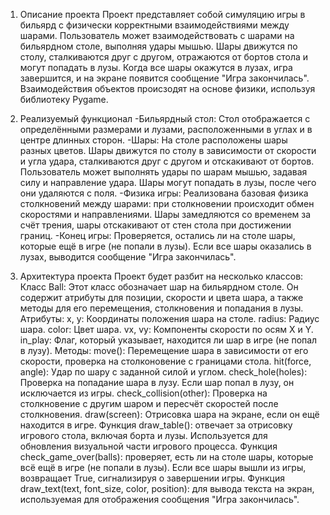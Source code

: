 1) Описание проекта
Проект представляет собой симуляцию игры в бильярд с физически корректными взаимодействиями между шарами.
Пользователь может взаимодействовать с шарами на бильярдном столе, выполняя удары мышью. Шары движутся по столу, сталкиваются друг с другом, отражаются от бортов стола и могут попадать в лузы.
Когда все шары окажутся в лузах, игра завершится, и на экране появится сообщение "Игра закончилась". Взаимодействия объектов происзодят на основе физики, используя библиотеку Pygame.

2) Реализуемый функционал
-Бильярдный стол:
Стол отображается с определёнными размерами и лузами, расположенными в углах и в центре длинных сторон.
-Шары:
На столе расположены шары разных цветов. Шары движутся по столу в зависимости от скорости и угла удара, сталкиваются друг с другом и отскакивают от бортов.
Пользователь может выполнять удары по шарам мышью, задавая силу и направление удара.
Шары могут попадать в лузы, после чего они удаляются с поля.
-Физика игры:
Реализована базовая физика столкновений между шарами: при столкновении происходит обмен скоростями и направлениями.
Шары замедляются со временем за счёт трения, шары отскакивают от стен стола при достижении границ.
-Конец игры:
Проверяется, остались ли на столе шары, которые ещё в игре (не попали в лузы). Если все шары оказались в лузах, выводится сообщение "Игра закончилась".

3) Архитектура проекта
Проект будет разбит на несколько классов:
Класс Ball: Этот класс обозначает шар на бильярдном столе. Он содержит атрибуты для позиции, скорости и цвета шара, а также методы для его перемещения, столкновения и попадания в лузы.
Атрибуты:
x, y: Координаты положения шара на столе.
radius: Радиус шара.
color: Цвет шара.
vx, vy: Компоненты скорости по осям X и Y.
in_play: Флаг, который указывает, находится ли шар в игре (не попал в лузу).
Методы:
move(): Перемещение шара в зависимости от его скорости, проверка на столконовение с границами стола.
hit(force, angle): Удар по шару с заданной силой и углом.
check_hole(holes): Проверка на попадание шара в лузу. Если шар попал в лузу, он исключается из игры.
check_collision(other): Проверка на столкновение с другим шаром и пересчёт скоростей после столкновения.
draw(screen): Отрисовка шара на экране, если он ещё находится в игре.
Функция draw_table(): отвечает за отрисовку игрового стола, включая борта и лузы. Используется для обновления визуальной части игрового процесса.
Функция check_game_over(balls): проверяет, есть ли на столе шары, которые всё ещё в игре (не попали в лузы). Если все шары вышли из игры, возвращает True, сигнализируя о завершении игры.
Функция draw_text(text, font_size, color, position): для вывода текста на экран, используемая для отображения сообщения "Игра закончилась".
